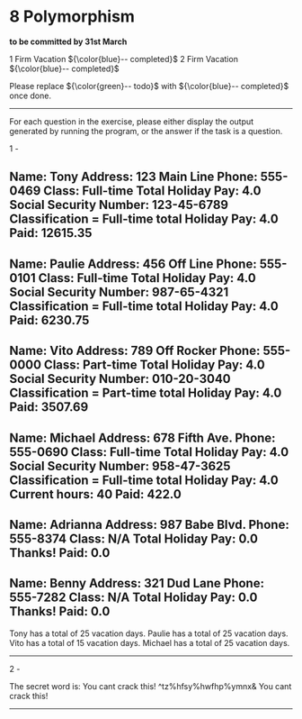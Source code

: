 # 8 Polymorphism

**to be committed by 31st March**

1 Firm Vacation   ${\color{blue}-- completed}$
2 Firm Vacation               ${\color{blue}-- completed}$

Please replace ${\color{green}-- todo}$ with ${\color{blue}-- completed}$ once done.

---

For each question in the exercise, please either display the output generated by running the program, or the answer if the task is a question.

1 -

Name: Tony
Address: 123 Main Line
Phone: 555-0469
Class: Full-time
Total Holiday Pay: 4.0
Social Security Number: 123-45-6789
Classification = Full-time
total Holiday Pay: 4.0
Paid: 12615.35
-----------------------------------
Name: Paulie
Address: 456 Off Line
Phone: 555-0101
Class: Full-time
Total Holiday Pay: 4.0
Social Security Number: 987-65-4321
Classification = Full-time
total Holiday Pay: 4.0
Paid: 6230.75
-----------------------------------
Name: Vito
Address: 789 Off Rocker
Phone: 555-0000
Class: Part-time
Total Holiday Pay: 4.0
Social Security Number: 010-20-3040
Classification = Part-time
total Holiday Pay: 4.0
Paid: 3507.69
-----------------------------------
Name: Michael
Address: 678 Fifth Ave.
Phone: 555-0690
Class: Full-time
Total Holiday Pay: 4.0
Social Security Number: 958-47-3625
Classification = Full-time
total Holiday Pay: 4.0
Current hours: 40
Paid: 422.0
-----------------------------------
Name: Adrianna
Address: 987 Babe Blvd.
Phone: 555-8374
Class: N/A
Total Holiday Pay: 0.0
Thanks!
Paid: 0.0
-----------------------------------
Name: Benny
Address: 321 Dud Lane
Phone: 555-7282
Class: N/A
Total Holiday Pay: 0.0
Thanks!
Paid: 0.0
-----------------------------------
Tony has a total of 25 vacation days.
Paulie has a total of 25 vacation days.
Vito has a total of 15 vacation days.
Michael has a total of 25 vacation days.

---

2 -

The secret word is: You cant crack this!
^tz%hfsy%hwfhp%ymnx&
You cant crack this!

---
